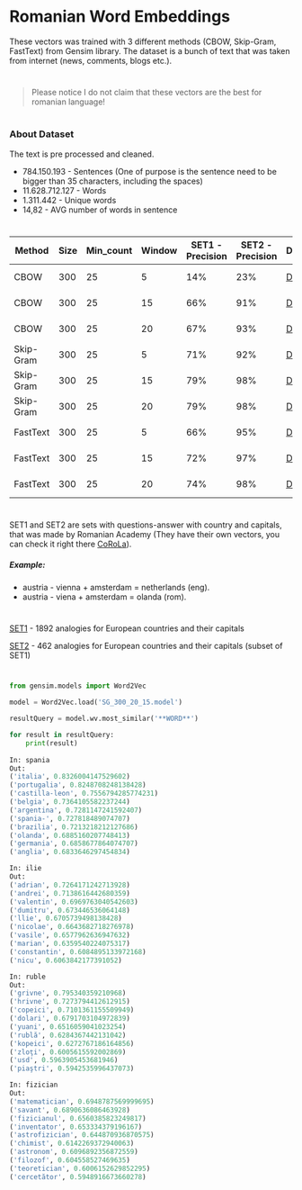 # Romanian Word Embeddings

These vectors was trained with 3 different methods (CBOW, Skip-Gram, FastText) from Gensim library. The dataset is a bunch of text that was taken from internet (news, comments, blogs etc.).

#

> Please notice I do not claim that these vectors are the best for romanian language!

#

### About Dataset
The text is pre processed and cleaned.

- 784.150.193 -  Sentences (One of purpose is the sentence need to be bigger than 35 characters, including the spaces) 
- 11.628.712.127 -  Words
- 1.311.442 - Unique words
- 14,82 - AVG number of words in sentence

#

| Method | Size | Min_count | Window | SET1 - Precision | SET2 - Precision | Download | Size | 
| ------ |----- | --------- | ------ | ---- | ---- | --------- | ----- |
| CBOW | 300 | 25 | 5 | 14% | 23% | <a href="https://utm-my.sharepoint.com/:u:/g/personal/alexandru_petrachi_iis_utm_md/ERi2j7fQ5bJEgD0-AkLqxacBENnRopTmoyNmF27fmgu9SQ?e=9tWddy">Download</a> | 4.2 GB |
| CBOW | 300 | 25 | 15 | 66% | 91% | <a href="https://utm-my.sharepoint.com/:u:/g/personal/alexandru_petrachi_iis_utm_md/EUREkeqmIjxMhLaRs5Z_0QUBlYiFNKmMjE5zdfCjeStaxA?e=Fw74R1">Download</a> | 4.2 GB |
| CBOW | 300 | 25 | 20 | 67% | 93% | <a href="https://utm-my.sharepoint.com/:u:/g/personal/alexandru_petrachi_iis_utm_md/Eb33ZorHlgNCibiE9HQdq9oBW6szxsfGN-kvscq5MQH5Fw?e=YWULbn">Download</a> | 4.2 GB |
| Skip-Gram | 300 | 25 | 5 | 71% | 92% | <a href="https://drive.google.com/file/d/1BenQcAFpo-K4FSL0DcdxMa0uLLT-uZvu/view?usp=sharing">Download</a> | 4.2 GB |
| Skip-Gram | 300 | 25 | 15 | 79% | 98% | <a href="https://drive.google.com/file/d/1getGtHreDWL0TAZdXaovPewKx0OGgPQS/view?usp=sharing">Download</a> | 4.2 GB |
| Skip-Gram | 300 | 25 | 20 | 79% | 98% | <a href="https://drive.google.com/file/d/17AzcDiM9FVwE9TUZToZiEqUP9OGrXqIM/view?usp=sharing">Download</a> | 4.2 GB |
| FastText | 300 | 25 | 5 | 66% | 95% | <a href="https://drive.google.com/file/d/1zgm8v_scFWhbECOp9T0ZnLQtJ89T6h5r/view?usp=sharing">Download</a> | 6.29 GB |
| FastText | 300 | 25 | 15 | 72% | 97% | <a href="https://utm-my.sharepoint.com/:u:/g/personal/alexandru_petrachi_iis_utm_md/Ec4aEOxyeylCocxOeEe7BjgBiXTRsRmM4jl7OfQ6ZjIS_w?e=oea9Ga">Download</a> | 6.29 GB |
| FastText | 300 | 25 | 20 | 74% | 98% | <a href="https://utm-my.sharepoint.com/:u:/g/personal/alexandru_petrachi_iis_utm_md/EWP9jFB6JKFBrB3bm7kRHuMBVl83iAAZYd2FUbUxfyAZBQ?e=hZoUTh">Download</a> | 6.29 GB |

#

SET1 and SET2 are sets with questions-answer with country and capitals, that was made by Romanian Academy (They have their own vectors, you can check it right there [CoRoLa](http://89.38.230.23/word_embeddings/)).


##### Example:
- austria - vienna + amsterdam = netherlands  (eng).
- austria - viena + amsterdam = olanda (rom).

#

[SET1](https://github.com/BlackKakapo/Romanian-Word-Embeddings/tree/main/SET/SET1) - 1892 analogies for European countries and their capitals

[SET2](https://github.com/BlackKakapo/Romanian-Word-Embeddings/tree/main/SET/SET2) - 462 analogies for European countries and their capitals (subset of SET1)

#

```python
from gensim.models import Word2Vec

model = Word2Vec.load('SG_300_20_15.model')

resultQuery = model.wv.most_similar('**WORD**')

for result in resultQuery:
    print(result)
    
In: spania
Out:
('italia', 0.8326004147529602)
('portugalia', 0.8248708248138428)
('castilla-leon', 0.7556794285774231)
('belgia', 0.7364105582237244)
('argentina', 0.7281147241592407)
('spania-', 0.727818489074707)
('brazilia', 0.7213218212127686)
('olanda', 0.6885160207748413)
('germania', 0.6858677864074707)
('anglia', 0.6833646297454834)

In: ilie
Out:
('adrian', 0.7264171242713928)
('andrei', 0.7138616442680359)
('valentin', 0.6969763040542603)
('dumitru', 0.673446536064148)
('llie', 0.6705739498138428)
('nicolae', 0.6643682718276978)
('vasile', 0.6577962636947632)
('marian', 0.6359540224075317)
('constantin', 0.6084895133972168)
('nicu', 0.6063842177391052)

In: ruble
Out: 
('grivne', 0.795340359210968)
('hrivne', 0.7273794412612915)
('copeici', 0.7101361155509949)
('dolari', 0.6791703104972839)
('yuani', 0.6516059041023254)
('rublă', 0.6284367442131042)
('kopeici', 0.6272767186164856)
('zloţi', 0.6005615592002869)
('usd', 0.5963905453681946)
('piaştri', 0.5942535996437073)

In: fizician
Out:
('matematician', 0.6948787569999695)
('savant', 0.6890636086463928)
('fizicianul', 0.6560385823249817)
('inventator', 0.653334379196167)
('astrofizician', 0.644870936870575)
('chimist', 0.6142269372940063)
('astronom', 0.6096892356872559)
('filozof', 0.604558527469635)
('teoretician', 0.6006152629852295)
('cercetător', 0.5948916673660278)
```
